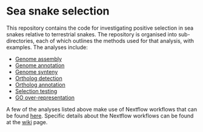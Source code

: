 # Sea snake selection

This repository contains the code for investigating positive selection in sea snakes relative to
terrestrial snakes. The repository is organised into sub-directories, each of which outlines the
methods used for that analysis, with examples. The analyses include:

- [Genome assembly][asm]
- [Genome annotation][ann]
- [Genome synteny][syn]
- [Ortholog detection][det]
- [Ortholog annotation][oann]
- [Selection testing][sel]
- [GO over-representation][go]

A few of the analyses listed above make use of Nextflow workflows that can be found [here][nf].
Specific details about the Nextflow workflows can be found at the [wiki][wiki] page.

[asm]: https://github.com/a-lud/sea-snake-selection/tree/main/assembly
[ann]: https://github.com/a-lud/sea-snake-selection/tree/main/annotation
[syn]: https://github.com/a-lud/sea-snake-selection/tree/main/synteny
[det]: https://github.com/a-lud/sea-snake-selection/tree/main/orthologs/ortholog-detection
[oann]: https://github.com/a-lud/sea-snake-selection/tree/main/orthologs/ortholog-annotation
[sel]: https://github.com/a-lud/sea-snake-selection/tree/main/selection
[go]: https://github.com/a-lud/sea-snake-selection/tree/main/go-enrichment
[nf]: https://github.com/a-lud/nf-pipelines
[wiki]: https://github.com/a-lud/nf-pipelines/wiki
